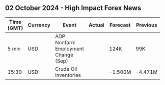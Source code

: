 ## 02 October 2024 - High Impact Forex News

| Time (GMT) | Currency | Event | Actual | Forecast | Previous |
|------|----------|-------|--------|----------|----------|
| 5 min | USD | ADP Nonfarm Employment Change (Sep) |  | 124K | 99K |
| 15:30 | USD | Crude Oil Inventories |  | -1.500M | -4.471M |
